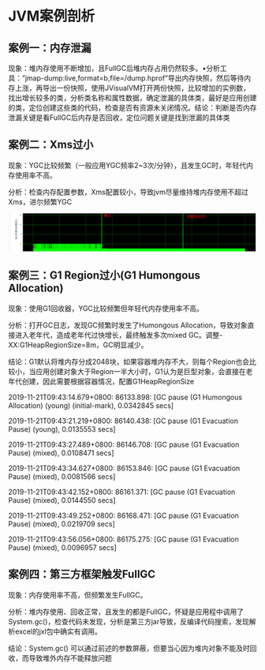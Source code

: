 # JVM案例剖析



## 案例一：内存泄漏

现象：堆内存使用不断增加，且FullGC后堆内存占用仍然较多。•分析工具：”jmap-dump:live,format=b,file=/dump.hprof<pid>”导出内存快照，然后等待内存上涨，再导出一份快照，使用JVisualVM打开两份快照，比较增加的实例数，找出增长较多的类，分析类名称和属性数据，确定泄漏的具体类，最好是应用创建的类，定位创建这些类的代码，检查是否有资源未关闭情况。结论：判断是否内存泄漏关键是看FullGC后内存是否回收，定位问题关键是找到泄漏的具体类





## 案例二：Xms过小



现象：YGC比较频繁（一般应用YGC频率2~3次/分钟），且发生GC时，年轻代内存使用率不高。

分析：检查内存配置参数，Xms配置较小，导致jvm尽量维持堆内存使用不超过Xms，进尔频繁YGC

![image-20230524155208188](assets/image-20230524155208188.png)

## 案例三：G1 Region过小(G1 Humongous Allocation)

现象：使用G1回收器，YGC比较频繁但年轻代内存使用率不高。

分析：打开GC日志，发现GC频繁时发生了Humongous Allocation，导致对象直接进入老年代，造成老年代过快增长，最终触发多次mixed GC。调整-XX:G1HeapRegionSize=8m，GC明显减少。

结论：G1默认将堆内存分成2048块，如果容器堆内存不大，则每个Region也会比较小，当应用创建对象大于Region一半大小时，G1认为是巨型对象，会直接在老年代创建，因此需要根据容器情况，配置G1HeapRegionSize



2019-11-21T09:43:14.679+0800: 86133.898: [GC pause (G1 Humongous Allocation) (young) (initial-mark), 0.0342845 secs]

2019-11-21T09:43:21.219+0800: 86140.438: [GC pause (G1 Evacuation Pause) (young), 0.0135553 secs]

2019-11-21T09:43:27.489+0800: 86146.708: [GC pause (G1 Evacuation Pause) (mixed), 0.0108471 secs]

2019-11-21T09:43:34.627+0800: 86153.846: [GC pause (G1 Evacuation Pause) (mixed), 0.0081566 secs]

2019-11-21T09:43:42.152+0800: 86161.371: [GC pause (G1 Evacuation Pause) (mixed), 0.0144550 secs]

2019-11-21T09:43:49.252+0800: 86168.471: [GC pause (G1 Evacuation Pause) (mixed), 0.0219709 secs]

2019-11-21T09:43:56.056+0800: 86175.275: [GC pause (G1 Evacuation Pause) (mixed), 0.0096957 secs]



## 案例四：第三方框架触发FullGC

现象：内存使用率不高，但频繁发生FullGC。

分析：堆内存使用、回收正常，且发生的都是FullGC，怀疑是应用程中调用了System.gc()，检查代码未发现，分析是第三方jar导致，反编译代码搜索，发现解析excel的jxl包中确实有调用。

结论：System.gc() 可以通过前述的参数屏蔽，但要当心因为堆内对象不能及时回收，而导致堆外内存不能释放问题



















